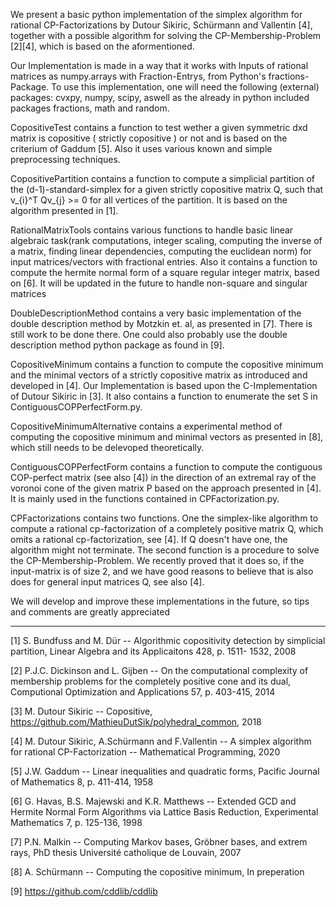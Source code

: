 We present a basic python implementation of the simplex algorithm for rational CP-Factorizations by Dutour Sikiric, Schürmann and Vallentin [4], together
with a possible algorithm for solving the CP-Membership-Problem [2][4], which is based on the aformentioned.

Our Implementation is made in a way that it works with Inputs of rational matrices as numpy.arrays with Fraction-Entrys, from Python's fractions-Package.
To use this implementation, one will need the following (external) packages: cvxpy, numpy,  scipy, aswell as the already in python included packages  fractions, math and random.

CopositiveTest contains a function to test wether a given symmetric dxd matrix is copositive ( strictly copositive ) or not and is based on the criterium of Gaddum [5]. Also it uses various known and simple preprocessing techniques.

CopositivePartition contains a function to compute a simplicial partition of the (d-1)-standard-simplex for a given strictly copositive matrix Q, such that v_{i}^T Qv_{j} >= 0 for all vertices of the partition. It is based on the algorithm presented in [1].

RationalMatrixTools contains various functions to handle basic linear algebraic task(rank computations, integer scaling, computing the inverse of a matrix, finding linear dependencies, computing the euclidean norm) for input matrices/vectors with fractional entries. Also it contains a function to compute the hermite normal form of a square regular integer matrix, based on [6]. It will be updated in the future to handle non-square and singular matrices 

DoubleDescriptionMethod contains a very basic implementation of the double description method by Motzkin et. al, as presented in [7]. There is still work to be done there. One could also probably use the double description method python package as found in [9]. 

CopositiveMinimum contains a function to compute the copositive minimum and the minimal vectors of a strictly copositive matrix as introduced and developed in [4]. Our Implementation is based upon the C-Implementation of Dutour Sikiric in [3]. It also contains a function to enumerate the set S in ContiguousCOPPerfectForm.py.

CopositiveMinimumAlternative contains a experimental method of computing the copositive minimum and minimal vectors as presented in [8], which still needs to be delevoped theoretically.

ContiguousCOPPerfectForm contains a function to compute the contiguous COP-perfect matrix (see also [4]) in the direction of an extremal ray of the voronoi cone of the given matrix P based on the approach presented in [4]. It is mainly used in the functions contained in CPFactorization.py.

CPFactorizations contains two functions. One the simplex-like algorithm to compute a rational cp-factorization of a completely positive matrix Q, which omits a rational cp-factorization, see [4]. If Q doesn't have one, the algorithm might not terminate. The second function is a procedure to solve the CP-Membership-Problem. We recently proved that it does so, if the input-matrix is of size 2, and we have good reasons to believe that is also does for general input matrices Q, see also [4]. 



We will develop and improve these implementations in the future, so tips and comments are greatly appreciated

----------------

[1] S. Bundfuss and M. Dür -- Algorithmic copositivity detection by simplicial partition, Linear Algebra and its Applicaitons 428, p. 1511- 1532, 2008

[2] P.J.C. Dickinson and L. Gijben -- On the computational complexity of membership problems for the completely positive cone and its dual, Computional Optimization and Applications 57, p. 403-415, 2014

[3] M. Dutour Sikiric -- Copositive, https://github.com/MathieuDutSik/polyhedral_common, 2018

[4] M. Dutour Sikiric, A.Schürmann and F.Vallentin -- A simplex algorithm for rational CP-Factorization -- Mathematical Programming, 2020

[5] J.W. Gaddum -- Linear inequalities and quadratic forms, Pacific Journal of Mathematics 8, p. 411-414, 1958

[6] G. Havas, B.S. Majewski and K.R. Matthews -- Extended GCD and Hermite Normal Form Algorithms via Lattice Basis Reduction, Experimental Mathematics 7, p. 125-136, 1998

[7] P.N. Malkin -- Computing Markov bases, Gröbner bases, and extrem rays, PhD thesis Université catholique de Louvain, 2007

[8] A. Schürmann -- Computing the copositive minimum, In preperation 

[9] https://github.com/cddlib/cddlib
